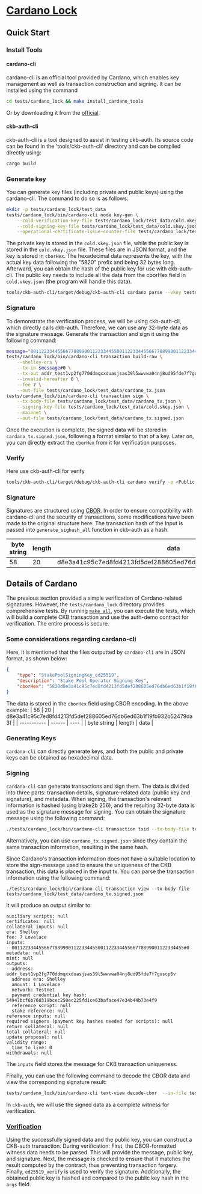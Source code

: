 # [Cardano Lock](../README.md)

## Quick Start

### Install Tools
#### cardano-cli
cardano-cli is an official tool provided by Cardano, which enables key management as well as transaction construction and signing. It can be installed using the command
```bash
cd tests/cardano_lock && make install_cardano_tools
```
Or by downloading it from the [official](https://github.com/input-output-hk/cardano-node/releases/tag/8.0.0).

#### ckb-auth-cli
ckb-auth-cli is a tool designed to assist in testing ckb-auth. Its source code can be found in the 'tools/ckb-auth-cli' directory and can be compiled directly using:
```bash
cargo build
```

### Generate key
You can generate key files (including private and public keys) using the cardano-cli. The command to do so is as follows:
```bash
mkdir -p tests/cardano_lock/test_data
tests/cardano_lock/bin/cardano-cli node key-gen \
    --cold-verification-key-file tests/cardano_lock/test_data/cold.vkey.json \
    --cold-signing-key-file tests/cardano_lock/test_data/cold.skey.json \
    --operational-certificate-issue-counter-file tests/cardano_lock/test_data/cold.counter.json
```
The private key is stored in the `cold.skey.json` file, while the public key is stored in the `cold.vkey.json` file. These files are in JSON format, and the key is stored in `cborHex`. The hexadecimal data represents the key, with the actual key data following the "5820" prefix and being 32 bytes long.
Afterward, you can obtain the hash of the public key for use with ckb-auth-cli. The public key needs to include all the data from the cborHex field in `cold.vkey.json` (the program will handle this data).
```bash
tools/ckb-auth-cli/target/debug/ckb-auth-cli cardano parse --vkey tests/cardano_lock/test_data/cold.vkey.json
```

### Signature
To demonstrate the verification process, we will be using ckb-auth-cli, which directly calls ckb-auth. Therefore, we can use any 32-byte data as the signature message. Generate the transaction and sign it using the following command:
```bash
message="0011223344556677889900112233445500112233445566778899001122334455"
tests/cardano_lock/bin/cardano-cli transaction build-raw \
    --shelley-era \
    --tx-in $message#0 \
    --tx-out addr_test1vp2fg770ddmqxxduasjsas39l5wwvwa04nj8ud95fde7f7guscp6v+1 \
    --invalid-hereafter 0 \
    --fee 7 \
    --out-file tests/cardano_lock/test_data/cardano_tx.json
tests/cardano_lock/bin/cardano-cli transaction sign \
    --tx-body-file tests/cardano_lock/test_data/cardano_tx.json \
    --signing-key-file tests/cardano_lock/test_data/cold.skey.json \
    --mainnet \
    --out-file tests/cardano_lock/test_data/cardano_tx.signed.json
```
Once the execution is complete, the signed data will be stored in `cardano_tx.signed.json`, following a format similar to that of a key. Later on, you can directly extract the `cborHex` from it for verification purposes.

### Verify
Here use ckb-auth-cli for verify
```bash
tools/ckb-auth-cli/target/debug/ckb-auth-cli cardano verify -p <Public key hash> -m $message --signature_file tests/cardano_lock/test_data/cardano_tx.signed.json
```

### Signature
Signatures are structured using [CBOR](https://datatracker.ietf.org/doc/html/rfc7049). In order to ensure compatibility with cardano-cli and the security of transactions, some modifications have been made to the original structure here:
The transaction hash of the Input is passed into ```generate_sighash_all``` function in ckb-auth as a hash.

| byte string | length | data |
| ----------- | ------ | ---- |
|          58 |     20 | d8e3a41c95c7ed8fd4213fd5def288605ed76db6ed63b1f19fb932b52479da3f |


## Details of Cardano
The previous section provided a simple verification of Cardano-related signatures. However, the `tests/cardano_lock` directory provides comprehensive tests. By running [`make all`](../tests/cardano_lock/Makefile), you can execute the tests, which will build a complete CKB transaction and use the auth-demo contract for verification. The entire process is secure.

### Some considerations regarding cardano-cli
Here, it is mentioned that the files outputted by `cardano-cli` are in JSON format, as shown below:
```json
{
    "type": "StakePoolSigningKey_ed25519",
    "description": "Stake Pool Operator Signing Key",
    "cborHex": "5820d8e3a41c95c7ed8fd4213fd5def288605ed76db6ed63b1f19fb932b52479da3f"
}
```
The data is stored in the `cborHex` field using CBOR encoding. In the above example:
|          58 |     20 | d8e3a41c95c7ed8fd4213fd5def288605ed76db6ed63b1f19fb932b52479da3f |
| ----------- | ------ | ---- |
| byte string | length | data |


### Generating Keys

`cardano-cli` can directly generate keys, and both the public and private keys can be obtained as hexadecimal data.

### Signing

`cardano-cli` can generate transactions and sign them. The data is divided into three parts: transaction details, signature-related data (public key and signature), and metadata. When signing, the transaction's relevant information is hashed (using blake2b 256), and the resulting 32-byte data is used as the signature message for signing. You can obtain the signature message using the following command:
```bash
./tests/cardano_lock/bin/cardano-cli transaction txid --tx-body-file tests/cardano_lock/test_data/cardano_tx.json
```
Alternatively, you can use `cardano_tx.signed.json` since they contain the same transaction information, resulting in the same hash.

Since Cardano's transaction information does not have a suitable location to store the sign-message used to ensure the uniqueness of the CKB transaction, this data is placed in the input tx. You can parse the transaction information using the following command:
```
./tests/cardano_lock/bin/cardano-cli transaction view --tx-body-file tests/cardano_lock/test_data/cardano_tx.signed.json
```
It will produce an output similar to:
```
auxiliary scripts: null
certificates: null
collateral inputs: null
era: Shelley
fee: 7 Lovelace
inputs:
- 0011223344556677889900112233445500112233445566778899001122334455#0
metadata: null
mint: null
outputs:
- address: addr_test1vp2fg770ddmqxxduasjsas39l5wwvwa04nj8ud95fde7f7guscp6v
  address era: Shelley
  amount: 1 Lovelace
  network: Testnet
  payment credential key hash: 54947bcf6b760319bcec250ec225fd1ce63baface47e34b44b73e4f9
  reference script: null
  stake reference: null
reference inputs: null
required signers (payment key hashes needed for scripts): null
return collateral: null
total collateral: null
update proposal: null
validity range:
  time to live: 0
withdrawals: null
```
The `inputs` field stores the message for CKB transaction uniqueness.

Finally, you can use the following command to decode the CBOR data and view the corresponding signature result:
```bash
tests/cardano_lock/bin/cardano-cli text-view decode-cbor  --in-file tests/cardano_lock/test_data/cardano_tx.signed.json
```

In `ckb-auth`, we will use the signed data as a complete witness for verification.

### [Verification](../c/auth.c#L331)

Using the successfully signed data and the public key, you can construct a CKB-auth transaction. During verification:
First, the CBOR-formatted witness data needs to be parsed. This will provide the message, public key, and signature.
Next, the message is checked to ensure that it matches the result computed by the contract, thus preventing transaction forgery.
Finally, `ed25519_verify` is used to verify the signature. Additionally, the obtained public key is hashed and compared to the public key hash in the `args` field.
